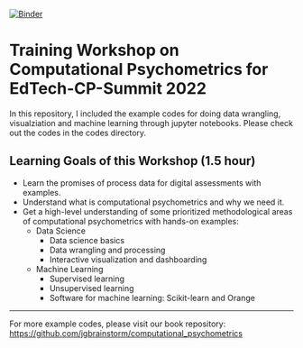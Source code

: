 [![Binder](https://mybinder.org/badge_logo.svg)](https://mybinder.org/v2/gh/jgbrainstorm/EdTech-CP-Workshop2022/HEAD)

# Training Workshop on Computational Psychometrics for EdTech-CP-Summit 2022

In this repository, I included the example codes for doing data wrangling, visualziation and machine learning through jupyter notebooks. Please check out the codes in the codes directory. 

## Learning Goals of this Workshop (1.5 hour)

* Learn the promises of process data for digital assessments with examples.
* Understand what is computational psychometrics and why we need it.
* Get a high-level understanding of some prioritized methodological areas of computational psychometrics with hands-on examples:
    * Data Science
        - Data science basics
        - Data wrangling and processing
        - Interactive visualization and dashboarding
    * Machine Learning
        - Supervised learning
        - Unsupervised learning
        - Software for machine learning: Scikit-learn and Orange

***
For more example codes, please visit our book repository: <https://github.com/jgbrainstorm/computational_psychometrics>
